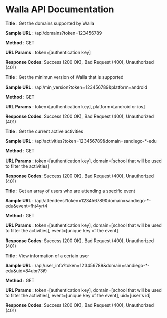 Walla API Documentation
==============

**Title** : Get the domains supported by Walla

**Sample URL** : /api/domains?token=123456789

**Method** : GET

**URL Params** : token=[authentication key]

**Response Codes**: Success (200 OK), Bad Request (400), Unauthorized (401)



**Title** : Get the minimun version of Walla that is supported

**Sample URL** : /api/min_version?token=123456789&platform=android

**Method** : GET

**URL Params** : token=[authentication key], platform=[android or ios]

**Response Codes**: Success (200 OK), Bad Request (400), Unauthorized (401)



**Title** : Get the current active activities

**Sample URL** : /api/activities?token=123456789&domain=sandiego-*-edu

**Method** : GET

**URL Params** : token=[authentication key], domain=[school that will be used to filter the activities]


**Response Codes**: Success (200 OK), Bad Request (400), Unauthorized (401)



**Title** : Get an array of users who are attending a specific event

**Sample URL** : /api/attendees?token=123456789&domain=sandiego-*-edu&event=fht4yrt4

**Method** : GET

**URL Params** : token=[authentication key], domain=[school that will be used to filter the activities], event=[unique key of the event]

**Response Codes**: Success (200 OK), Bad Request (400), Unauthorized (401)



**Title** : View information of a certain user

**Sample URL** : /api/user_info?token=123456789&domain=sandiego-*-edu&uid=84ubr73i9

**Method** : GET

**URL Params** : token=[authentication key], domain=[school that will be used to filter the activities], event=[unique key of the event], uid=[user's id]

**Response Codes**: Success (200 OK), Bad Request (400), Unauthorized (401)




